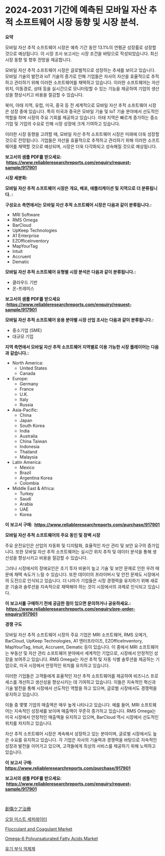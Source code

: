 <p><h1>2024-2031 기간에 예측된 모바일 자산 추적 소프트웨어 시장 동향 및 시장 분석.</h1></p><p><strong>요약</strong></p>
<p><p>모바일 자산 추적 소프트웨어 시장은 예측 기간 동안 13.1%의 연평균 성장률로 성장할 것으로 예상됩니다. 이 시장 조사 보고서는 시장 조건을 바탕으로 작성되었습니다. 최신 시장 동향 및 향후 전망을 제공합니다.</p><p>모바일 자산 추적 소프트웨어 시장은 글로벌적으로 성장하는 추세를 보이고 있습니다. 모바일 기술의 발전과 IoT 기술의 증가로 인해 기업들은 자사의 자산을 효율적으로 추적하고 관리하기 위해 이러한 소프트웨어를 채택하고 있습니다. 이러한 소프트웨어는 자산 위치, 이동경로, 상태 등을 실시간으로 모니터링할 수 있는 기능을 제공하여 기업의 생산성을 향상시키고 비용을 절감할 수 있습니다.</p><p>북미, 아태 지역, 유럽, 미국, 중국 등 전 세계적으로 모바일 자산 추적 소프트웨어 시장은 성장 중에 있습니다. 특히 미국과 중국은 모바일 기술 및 IoT 기술 분야에서 선도적인 역할을 하며 시장의 주요 기회를 제공하고 있습니다. 아태 지역은 빠르게 증가하는 중소기업 및 기업의 수요로 인해 시장 성장에 크게 기여하고 있습니다.</p><p>이러한 시장 동향을 고려할 때, 모바일 자산 추적 소프트웨어 시장은 미래에 더욱 성장할 것으로 전망됩니다. 기업들은 자산을 효율적으로 추적하고 관리하기 위해 이러한 소프트웨어를 채택할 것으로 예상되며, 시장은 더욱 다각화되고 성숙해질 것으로 예상됩니다.</p></p>
<p><strong>보고서의 샘플 PDF를 받으세요: &nbsp;<a href="https://www.reliableresearchreports.com/enquiry/request-sample/917901">https://www.reliableresearchreports.com/enquiry/request-sample/917901</a></strong></p>
<p><strong>시장 세분화:</strong></p>
<p><strong> 모바일 자산 추적 소프트웨어 시장은 개요, 배포, 애플리케이션 및 지역으로 더 분류됩니다. :</strong></p>
<p><strong>구성요소 측면에서는 모바일 자산 추적 소프트웨어 시장은 다음과 같이 분류됩니다.:</strong></p>
<p><ul><li>MRI Software</li><li>RMS Omega</li><li>BarCloud</li><li>UpKeep Technologies</li><li>A1 Enterprise</li><li>EZOfficeInventory</li><li>MapYourTag</li><li>Intuit</li><li>Accruent</li><li>Dematic</li></ul></p>
<p><strong> 모바일 자산 추적 소프트웨어 유형별 시장 분석은 다음과 같이 분류됩니다.:</strong></p>
<p><ul><li>클라우드 기반</li><li>온-프레미스</li></ul></p>
<p><strong>보고서의 샘플 PDF를 받으세요 :<a href="https://www.reliableresearchreports.com/enquiry/request-sample/917901">https://www.reliableresearchreports.com/enquiry/request-sample/917901</a></strong></p>
<p><strong> 모바일 자산 추적 소프트웨어 응용 분야별 시장 산업 조사는 다음과 같이 분류됩니다.:</strong></p>
<p><ul><li>중소기업 (SME)</li><li>대규모 기업</li></ul></p>
<p><strong>지역 측면에서 모바일 자산 추적 소프트웨어 지역별로 이용 가능한 시장 플레이어는 다음과 같습니다.:</strong></p>
<p><ul>
    <li>
        North America:
        <ul>
            <li>United States</li>
            <li>Canada</li>
        </ul>
    </li>
    <li>
        Europe:
        <ul>
            <li>Germany</li>
            <li>France</li>
            <li>U.K.</li>
            <li>Italy</li>
            <li>Russia</li>
        </ul>
    </li>
    <li>
        Asia-Pacific:
        <ul>
            <li>China</li>
            <li>Japan</li>
            <li>South Korea</li>
            <li>India</li>
            <li>Australia</li>
            <li>China Taiwan</li>
            <li>Indonesia</li>
            <li>Thailand</li>
            <li>Malaysia</li>
        </ul>
    </li>
    <li>
        Latin America:
        <ul>
            <li>Mexico</li>
            <li>Brazil</li>
            <li>Argentina Korea</li>
            <li>Colombia</li>
        </ul>
    </li>
    <li>
        Middle East & Africa:
        <ul>
            <li>Turkey</li>
            <li>Saudi</li>
            <li>Arabia</li>
            <li>UAE</li>
            <li>Korea</li>
        </ul>
    </li>
    </ul></p>
<p><strong>이 보고서 구매: &nbsp;<a href="https://www.reliableresearchreports.com/purchase/917901">https://www.reliableresearchreports.com/purchase/917901</a></strong></p>
<p><strong>모바일 자산 추적 소프트웨어의 주요 동인 및 장벽 시장</strong></p>
<p><p>주요 운전요인은 산업의 자동화 및 디지털화, 효율적인 자산 관리 및 보안 요구의 증가입니다. 또한 모바일 자산 추적 소프트웨어는 실시간 위치 추적 및 데이터 분석을 통해 생산성을 향상시키고 비용을 절감할 수 있습니다.</p><p>그러나 시장에서의 장애요인은 초기 투자 비용이 높고 기술 및 보안 문제로 인한 우려 때문에 채택 속도가 느릴 수 있습니다. 또한 데이터의 프라이버시 및 안전 문제도 시장에서의 도전으로 인식되고 있습니다. 더 나아가 기업들은 시장 경쟁력을 유지하기 위해 새로운 기술과 솔루션을 지속적으로 채택해야 하는 것이 시장에서의 과제로 인식되고 있습니다.</p></p>
<p><strong>이 보고서를 구매하기 전에 궁금한 점이 있으면 문의하거나 공유하세요.: &nbsp;<a href="https://www.reliableresearchreports.com/enquiry/pre-order-enquiry/917901">https://www.reliableresearchreports.com/enquiry/pre-order-enquiry/917901</a></strong></p>
<p><strong>경쟁 구도</strong></p>
<p><p>모바일 자산 추적 소프트웨어 시장의 주요 기업은 MRI 소프트웨어, RMS 오메가, BarCloud, UpKeep Technologies, A1 엔터프라이즈, EZOfficeInventory, MapYourTag, Intuit, Accruent, Dematic 등이 있습니다. 이 중에서 MRI 소프트웨어는 부동산 및 자산 관리 소프트웨어 분야에서 세계적인 기업으로, 시장에서 안정적인 성장을 보여주고 있습니다. RMS Omega는 자산 추적 및 자동 식별 솔루션을 제공하는 기업으로, 미국 시장에서 안정적인 위치를 유지하고 있습니다.</p><p>이러한 기업들은 고객들에게 효율적인 자산 추적 소프트웨어를 제공하여 비즈니스 프로세스를 개선하고 생산성을 향상시키는 데 기여하고 있습니다. 이들은 지속적인 혁신과 기술 발전을 통해 시장에서 선도적인 역할을 하고 있으며, 글로벌 시장에서도 경쟁력을 유지하고 있습니다.</p><p>이들 중 몇몇 기업의 매출액은 매우 높게 나타나고 있습니다. 예를 들어, MRI 소프트웨어는 지속적인 성장세를 보이며 매출액이 꾸준히 증가하고 있습니다. RMS Omega는 미국 시장에서 안정적인 매출액을 유지하고 있으며, BarCloud 역시 시장에서 선도적인 위치를 차지하고 있습니다.</p><p>자산 추적 소프트웨어 시장은 계속해서 성장하고 있는 분야이며, 글로벌 시장에서도 높은 수요를 유지하고 있습니다. 각 기업은 자사의 기술력과 경쟁력을 바탕으로 지속적인 성장과 발전을 이어가고 있으며, 고객들에게 최상의 서비스를 제공하기 위해 노력하고 있습니다.</p></p>
<p><strong>이 보고서 구매: &nbsp; <a href="https://www.reliableresearchreports.com/purchase/917901">https://www.reliableresearchreports.com/purchase/917901</a></strong></p>
<p><strong>보고서의 샘플 PDF를 받으세요: &nbsp;<a href="https://www.reliableresearchreports.com/enquiry/request-sample/917901">https://www.reliableresearchreports.com/enquiry/request-sample/917901</a></strong><strong></strong></p>
<p>&nbsp;</p>
<p><p><a href="https://github.com/ksxzwxabcuynh011/Market-Research-Report-List-1/blob/main/2871096183525.md">創傷ケア治療</a></p><p><a href="https://medium.com/@melisahurt/%EC%98%A4%EC%9D%BC-%EB%AF%B8%EC%8A%A4%ED%8A%B8-%EB%B6%84%EB%A6%AC%EA%B8%B0-%EC%8B%9C%EC%9E%A5-%ED%86%B5%EC%B0%B0-%EC%8B%9C%EC%9E%A5-%EB%8F%99%ED%96%A5-%EC%84%B1%EC%9E%A5-2024%EB%85%84%EB%B6%80%ED%84%B0-2031%EB%85%84%EA%B9%8C%EC%A7%80-%EC%98%88%EC%B8%A1-bc59c12ce395">오일 미스트 세퍼레이터</a></p><p><a href="https://view.publitas.com/reportprime-1/flocculant-and-coagulant-market-research-report-provides-thorough-industry-overview-which-offers-an-in-depth-analysis-of-product-trends-and-new-market-divisions/">Flocculant and Coagulant Market</a></p><p><a href="https://frill-swim-3cd.notion.site/Omega-6-Polyunsaturated-Fatty-Acids-Market-Size-Share-Trends-Analysis-Report-By-Material-By-Type-f49db4a646504d159f7e27e9d6da323d">Omega-6 Polyunsaturated Fatty Acids Market</a></p><p><a href="https://medium.com/@melisahurt/%EC%9C%A0%EA%B8%B0-%EB%B6%80%EC%8B%9D-%EC%96%B5%EC%A0%9C%EC%A0%9C-%EC%8B%9C%EC%9E%A5-%EC%A1%B0%EC%82%AC-%EB%B3%B4%EA%B3%A0%EC%84%9C-%EA%B7%B8-%EC%97%AD%EC%82%AC-%EB%B0%8F-2024%EB%85%84%EB%B6%80%ED%84%B0-2031%EB%85%84%EA%B9%8C%EC%A7%80%EC%9D%98-%EC%98%88%EC%B8%A1-423254b3e867">유기 부식 억제제</a></p></p>